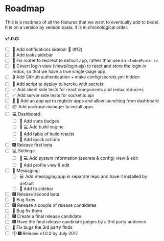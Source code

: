 # Roadmap
This is a roadmap of all the features that we want to eventually add to bedel. It is on a version by version basis. It is in chronological order.

#### v1.0.0:
- [ ] :lipstick: Add notifications sidebar :construction: (#12)
- [ ] :lipstick: Add tasks sidebar
- [ ] :art: Fix router to redirect to default app, rather than use an `<IndexRoute />`
- [ ] :lipstick: Covert login view (views/login.ejs) to react and store the login in redux, so that we have a true single-page app.
- [ ] :lock: Add GitHub authentication + make config/secrets.yml hidden
- [ ] :rocket: Add script to deploy to heroku with secrets
- [ ] :white_check_mark: Add client side tests for react components and redux reducers
- [ ] :white_check_mark: Add server side tests for socket.io api
- [ ] :art: :rocket: Add an app api to register apps and allow launching from dashboard
- [ ] :package: Add package manager to install apps
- [ ] :computer: Dashboard:
  - [ ] :lipstick: Add stats badges
  - [ ] :lipstick: :computer: Add build engine
  - [ ] :lipstick: Add table of build results
  - [ ] :lipstick: Add quick actions
- [ ] :fireworks: Release first beta
- [ ] :computer: Settings:
  - [ ] :lipstick: :computer: Add system information (secrets & config) view & edit
  - [ ] :lipstick: Add profile view & edit
- [ ] :speech_balloon: Messaging:
  - [ ] :computer: Add messaging app in separate repo and have it installed by default
  - [ ] :lipstick: Add to sidebar
- [ ] :fireworks: Release second beta
- [ ] :bug: Bug fixes
- [ ] :fireworks: Release a couple of release candidates
- [ ] :bug: Bug fix them
- [ ] :fireworks: Create a final release candidate
- [ ] :fireworks: Have the final release candidate judges by a 3rd party audience
- [ ] :bug: Fix bugs the 3rd party finds
- [ ] :clock7: :fireworks: Release v1.0.0 by July 2017
